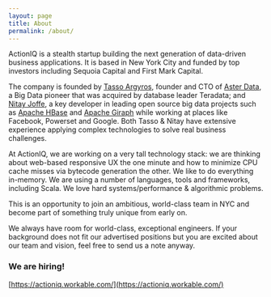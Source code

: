 ```yaml
---
layout: page
title: About
permalink: /about/
---
```


ActionIQ is a stealth startup building the next generation of data-driven business applications. It is based in New York City and funded by top investors including Sequoia Capital and First Mark Capital.

The company is founded by [Tasso Argyros](https://www.linkedin.com/in/tasso), founder and CTO of [Aster Data](http://www.teradata.com/Teradata-Aster/overview/), a Big Data pioneer that was acquired by database leader Teradata; and [Nitay Joffe](https://www.linkedin.com/in/nitayj), a key developer in leading open source big data projects such as [Apache HBase](http://hbase.apache.org/) and [Apache Giraph](hhttp://giraph.apache.org/) while working at places like Facebook, Powerset and Google. Both Tasso & Nitay have extensive experience applying complex technologies to solve real business challenges.

At ActionIQ, we are working on a very tall technology stack: we are thinking about web-based responsive UX the one minute and how to minimize CPU cache misses via bytecode generation the other. We like to do everything in-memory. We are using a number of languages, tools and frameworks, including Scala. We love hard systems/performance & algorithmic problems.

This is an opportunity to join an ambitious, world-class team in NYC and become part of something truly unique from early on.

We always have room for world-class, exceptional engineers. If your background does not fit our advertised positions but you are excited about our team and vision, feel free to send us a note anyway. 

### We are hiring!

[https://actioniq.workable.com/](https://actioniq.workable.com/)
